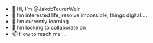 - 👋 Hi, I’m @JakobTeurerWeir
- 👀 I’m interested life, resolve impossible, things digital....
- 🌱 I’m currently learning 
- 💞️ I’m looking to collaborate on 
- 📫 How to reach me ...

<!---
JakobTeurerWeir/JakobTeurerWeir is a ✨ special ✨ repository because its `README.md` (this file) appears on your GitHub profile.
You can click the Preview link to take a look at your changes.
--->
